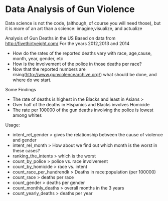 # Data Analysis of Gun Violence
Data science is not the code, (although, of course you will need those), but it is more of an art than a science: imagine,visualize,  and  actualize

Analysis of Gun Deaths in the US
Based on data from http://fivethirtyeight.com/ For the years 2012,2013 and 2014 
- How do the rates of the reported deaths vary  with race, age,cause, month, year, gender, etc
- How is the involvement of the police in those deaths per race?
- Now that the reported numbers are rising(http://www.gunviolencearchive.org/) what should be done, and where do we start. 

Some Findings
- The rate of deaths is highest in the Blacks and least in Asians >
- Over half of the deaths in Hispanics and Blacks involves Homicide
- The rate per 100000 of the gun deaths involving the police is lowest among whites 

Usage:
- intent_rel_gender > gives the relationship between the cause of violence and gender
- intent_rel_month > How about we find out which month is the worst in these cases?
- ranking_the_intents > which is the worst
- count_by_police > police vs. race involvement
- count_by_homicide > race vs. intent
- count_race_per_hundrendk > Deaths in race:population (per 100000)
- count_race > deaths per race
- count_gender >  deaths per gender
- count_monthly_deaths > overall months in the 3 years
- count_yearly_deaths >  deaths per year


